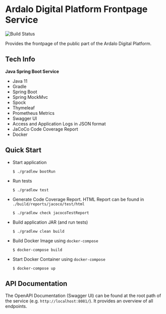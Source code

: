 # Ardalo Digital Platform Frontpage Service
![Build Status](https://github.com/ardalo/frontpage-service/workflows/Build/badge.svg)

Provides the frontpage of the public part of the Ardalo Digital Platform.

## Tech Info
__Java Spring Boot Service__
* Java 11
* Gradle
* Spring Boot
* Spring MockMvc
* Spock
* Thymeleaf
* Prometheus Metrics
* Swagger UI
* Access and Application Logs in JSON format
* JaCoCo Code Coverage Report
* Docker

## Quick Start
* Start application
    ```console
    $ ./gradlew bootRun
    ```
* Run tests
    ```console
    $ ./gradlew test
    ```
* Generate Code Coverage Report. HTML Report can be found in `./build/reports/jacoco/test/html`
    ```console
    $ ./gradlew check jacocoTestReport
    ```
* Build application JAR (and run tests)
    ```console
    $ ./gradlew clean build
    ```
* Build Docker Image using `docker-compose`
    ```console
    $ docker-compose build
    ```
* Start Docker Container using `docker-compose`
    ```console
    $ docker-compose up
    ```

## API Documentation
The OpenAPI Documentation (Swagger UI) can be found at the root path of the service (e.g. `http://localhost:8081/`).
It provides an overview of all endpoints.
